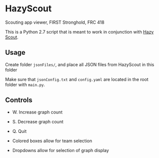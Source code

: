 HazyScout
=========
Scouting app viewer, FIRST Stronghold, FRC 418

This is a Python 2.7 script that is meant to work in conjunction with [Hazy Scout](https://play.google.com/store/apps/details?id=io.github.nichwall.hazyScout "Hazy Scout on Google Play").

Usage
-----
Create folder `jsonFiles/`, and place all JSON files from HazyScout in this folder

Make sure that `jsonConfig.txt` and `config.yaml` are located in the root folder with `main.py`.

Controls
--------
* W. Increase graph count
* S. Decrease graph count
* Q. Quit

* Colored boxes allow for team selection
* Dropdowns allow for selection of graph display
